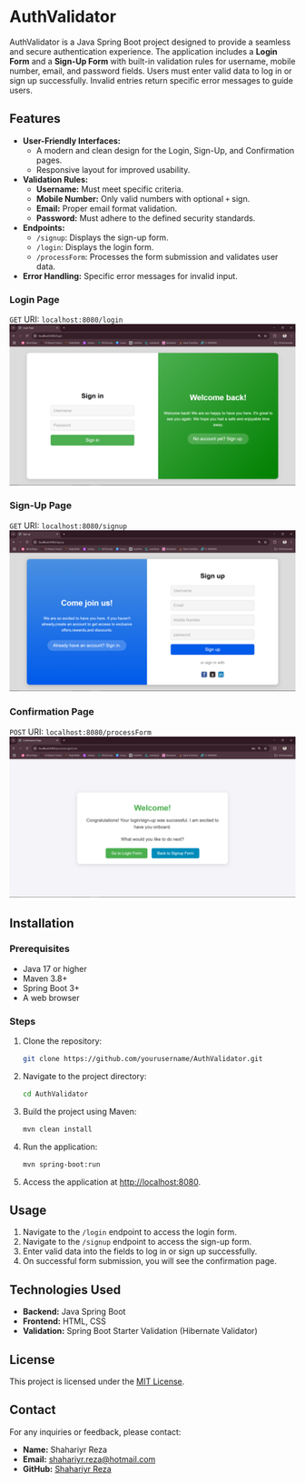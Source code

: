 # AuthValidator

AuthValidator is a Java Spring Boot project designed to provide a seamless and secure authentication experience. The application includes a **Login Form** and a **Sign-Up Form** with built-in validation rules for username, mobile number, email, and password fields. Users must enter valid data to log in or sign up successfully. Invalid entries return specific error messages to guide users.

## Features

- **User-Friendly Interfaces:**
  - A modern and clean design for the Login, Sign-Up, and Confirmation pages.
  - Responsive layout for improved usability.
- **Validation Rules:**
  - **Username:** Must meet specific criteria.
  - **Mobile Number:** Only valid numbers with optional `+` sign.
  - **Email:** Proper email format validation.
  - **Password:** Must adhere to the defined security standards.
- **Endpoints:**
  - `/signup`: Displays the sign-up form.
  - `/login`: Displays the login form.
  - `/processForm`: Processes the form submission and validates user data.
- **Error Handling:** Specific error messages for invalid input.


### Login Page
`GET` URI: `localhost:8080/login`
![Login Page](./Screenshoot/login.png)
<br />

### Sign-Up Page
`GET` URI: `localhost:8080/signup`
![Sign-Up Page](./Screenshoot/signup.png)

### Confirmation Page
`POST` URI: `localhost:8080/processForm`
![Confirmation Page](./Screenshoot/dashboard.png)

## Installation

### Prerequisites
- Java 17 or higher
- Maven 3.8+
- Spring Boot 3+
- A web browser

### Steps
1. Clone the repository:
   ```bash
   git clone https://github.com/yourusername/AuthValidator.git
   ```
2. Navigate to the project directory:
   ```bash
   cd AuthValidator
   ```
3. Build the project using Maven:
   ```bash
   mvn clean install
   ```
4. Run the application:
   ```bash
   mvn spring-boot:run
   ```
5. Access the application at [http://localhost:8080](http://localhost:8080).

## Usage

1. Navigate to the `/login` endpoint to access the login form.
2. Navigate to the `/signup` endpoint to access the sign-up form.
3. Enter valid data into the fields to log in or sign up successfully.
4. On successful form submission, you will see the confirmation page.

## Technologies Used

- **Backend:** Java Spring Boot
- **Frontend:** HTML, CSS
- **Validation:** Spring Boot Starter Validation (Hibernate Validator)

## License
This project is licensed under the [MIT License](LICENSE).

## Contact
For any inquiries or feedback, please contact:
- **Name:** Shahariyr Reza
- **Email:** shahariyr.reza@hotmail.com
- **GitHub:** [Shahariyr Reza](https://github.com/ShahariyrReza)

 
